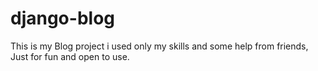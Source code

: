 # django-blog
This is my Blog project i used only my skills and some help from friends, Just for fun and open to use.
